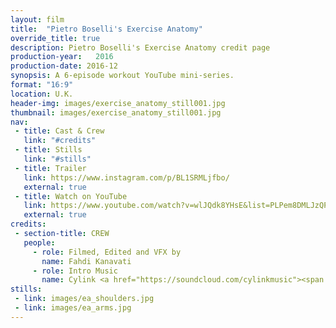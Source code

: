 ```yaml
---
layout: film
title:  "Pietro Boselli's Exercise Anatomy"
override_title: true
description: Pietro Boselli's Exercise Anatomy credit page
production-year:   2016
production-date: 2016-12
synopsis: A 6-episode workout YouTube mini-series.
format: "16:9"
location: U.K.
header-img: images/exercise_anatomy_still001.jpg
thumbnail: images/exercise_anatomy_still001.jpg
nav:
 - title: Cast & Crew
   link: "#credits"
 - title: Stills
   link: "#stills"
 - title: Trailer
   link: https://www.instagram.com/p/BL1SRMLjfbo/
   external: true
 - title: Watch on YouTube
   link: https://www.youtube.com/watch?v=wlJQdk8YHsE&list=PLPem8DMLJzQPB3gzfXBoCNPlG1Wf6ByFI
   external: true
credits:
 - section-title: CREW
   people: 
     - role: Filmed, Edited and VFX by
       name: Fahdi Kanavati
     - role: Intro Music
       name: Cylink <a href="https://soundcloud.com/cylinkmusic"><span class="glyphicon glyphicon-music"></span></a>
stills:
 - link: images/ea_shoulders.jpg
 - link: images/ea_arms.jpg
---
```



